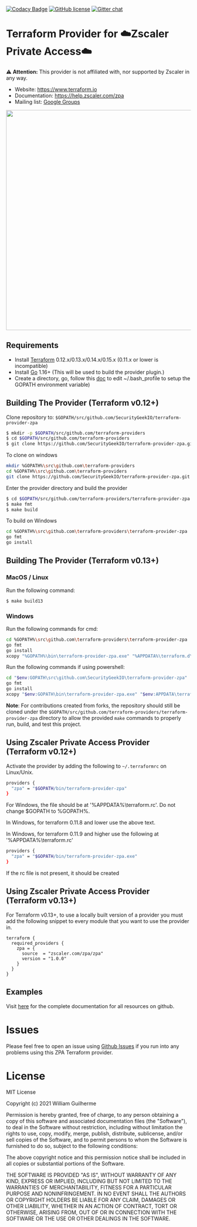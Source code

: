 [![Codacy Badge](https://app.codacy.com/project/badge/Grade/d9b43cca56244010875a13bf8d5a81fa)](https://www.codacy.com?utm_source=github.com&amp;utm_medium=referral&amp;utm_content=SecurityGeekIO/terraform-provider-zpa&amp;utm_campaign=Badge_Grade)
[![GitHub license](https://img.shields.io/badge/license-MIT-blue.svg)](https://img.shields.io/badge/license-MIT-blue.svg)
[![Gitter chat](https://badges.gitter.im/hashicorp-terraform/Lobby.png)](https://gitter.im/hashicorp-terraform/Lobby)

Terraform Provider for ☁️Zscaler Private Access☁️
=========================================================================

⚠️  **Attention:** This provider is not affiliated with, nor supported by Zscaler in any way.


- Website: https://www.terraform.io
- Documentation: https://help.zscaler.com/zpa
- Mailing list: [Google Groups](http://groups.google.com/group/terraform-tool)
<img src="https://cdn.rawgit.com/hashicorp/terraform-website/master/content/source/assets/images/logo-hashicorp.svg" width="600px">

Requirements
------------

-	Install [Terraform](https://www.terraform.io/downloads.html) 0.12.x/0.13.x/0.14.x/0.15.x (0.11.x or lower is incompatible)
-	Install [Go](https://golang.org/doc/install) 1.16+ (This will be used to build the provider plugin.)
-	Create a directory, go, follow this [doc](https://github.com/golang/go/wiki/SettingGOPATH) to edit ~/.bash_profile to setup the GOPATH environment variable)

Building The Provider (Terraform v0.12+)
---------------------

Clone repository to: `$GOPATH/src/github.com/SecurityGeekIO/terraform-provider-zpa`

```sh
$ mkdir -p $GOPATH/src/github.com/terraform-providers
$ cd $GOPATH/src/github.com/terraform-providers
$ git clone https://github.com/SecurityGeekIO/terraform-provider-zpa.git
```

To clone on windows
```sh
mkdir %GOPATH%\src\github.com\terraform-providers
cd %GOPATH%\src\github.com\terraform-providers
git clone https://github.com/SecurityGeekIO/terraform-provider-zpa.git
```

Enter the provider directory and build the provider

```sh
$ cd $GOPATH/src/github.com/terraform-providers/terraform-provider-zpa
$ make fmt
$ make build
```

To build on Windows
```sh
cd %GOPATH%\src\github.com\terraform-providers\terraform-provider-zpa
go fmt
go install
```

Building The Provider (Terraform v0.13+)
-----------------------

### MacOS / Linux
Run the following command:
```sh
$ make build13
```

### Windows
Run the following commands for cmd:
```sh
cd %GOPATH%\src\github.com\terraform-providers\terraform-provider-zpa
go fmt
go install
xcopy "%GOPATH%\bin\terraform-provider-zpa.exe" "%APPDATA%\terraform.d\plugins\zscaler.com\zpa\zpa\1.0.0\windows_amd64\" /Y
```
Run the following commands if using powershell:
```sh
cd "$env:GOPATH\src\github.com\SecurityGeekIO\terraform-provider-zpa"
go fmt
go install
xcopy "$env:GOPATH\bin\terraform-provider-zpa.exe" "$env:APPDATA\terraform.d\plugins\zscaler.com\zpa\zpa\1.0.0\windows_amd64\" /Y
```

**Note**: For contributions created from forks, the repository should still be cloned under the `$GOPATH/src/github.com/terraform-providers/terraform-provider-zpa` directory to allow the provided `make` commands to properly run, build, and test this project.

Using Zscaler Private Access Provider (Terraform v0.12+)
-----------------------

Activate the provider by adding the following to `~/.terraformrc` on Linux/Unix.
```sh
providers {
  "zpa" = "$GOPATH/bin/terraform-provider-zpa"
}
```
For Windows, the file should be at '%APPDATA%\terraform.rc'. Do not change $GOPATH to %GOPATH%.

In Windows, for terraform 0.11.8 and lower use the above text.

In Windows, for terraform 0.11.9 and higher use the following at '%APPDATA%\terraform.rc'
```sh
providers {
  "zpa" = "$GOPATH/bin/terraform-provider-zpa.exe"
}
```

If the rc file is not present, it should be created

Using Zscaler Private Access Provider (Terraform v0.13+)
-----------------------

For Terraform v0.13+, to use a locally built version of a provider you must add the following snippet to every module
that you want to use the provider in.

```hcl
terraform {
  required_providers {
    zpa = {
      source  = "zscaler.com/zpa/zpa"
      version = "1.0.0"
    }
  }
}
```

Examples
--------

Visit [here](https://github.com/SecurityGeekIO/terraform-provider-zpa/tree/master/website/docs/) for the complete documentation for all resources on github.

Issues
=========
Please feel free to open an issue using [Github Issues](https://github.com/SecurityGeekIO/terraform-provider-zpa/issues) if you run into any problems using this ZPA Terraform provider.


License
=========
MIT License

Copyright (c) 2021 William Guilherme

Permission is hereby granted, free of charge, to any person obtaining a copy
of this software and associated documentation files (the "Software"), to deal
in the Software without restriction, including without limitation the rights
to use, copy, modify, merge, publish, distribute, sublicense, and/or sell
copies of the Software, and to permit persons to whom the Software is
furnished to do so, subject to the following conditions:

The above copyright notice and this permission notice shall be included in all
copies or substantial portions of the Software.

THE SOFTWARE IS PROVIDED "AS IS", WITHOUT WARRANTY OF ANY KIND, EXPRESS OR
IMPLIED, INCLUDING BUT NOT LIMITED TO THE WARRANTIES OF MERCHANTABILITY,
FITNESS FOR A PARTICULAR PURPOSE AND NONINFRINGEMENT. IN NO EVENT SHALL THE
AUTHORS OR COPYRIGHT HOLDERS BE LIABLE FOR ANY CLAIM, DAMAGES OR OTHER
LIABILITY, WHETHER IN AN ACTION OF CONTRACT, TORT OR OTHERWISE, ARISING FROM,
OUT OF OR IN CONNECTION WITH THE SOFTWARE OR THE USE OR OTHER DEALINGS IN THE
SOFTWARE.
